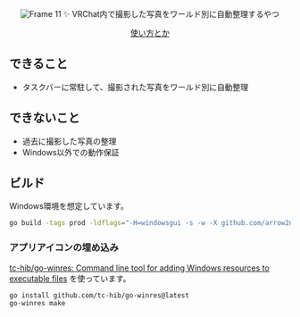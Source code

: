 <div align="center">

![Frame 11](https://github.com/user-attachments/assets/514d65e2-5926-42c8-a7a7-6c2771f55af0)
✨️ VRChat内で撮影した写真をワールド別に自動整理するやつ

<a href="https://github.com/arrow2nd/memento/wiki">使い方とか</a>

</div>


## できること

- タスクバーに常駐して、撮影された写真をワールド別に自動整理

## できないこと

- 過去に撮影した写真の整理
- Windows以外での動作保証

## ビルド

Windows環境を想定しています。

```sh
go build -tags prod -ldflags="-H=windowsgui -s -w -X github.com/arrow2nd/memento/app.appVersion=v.x.x.x" -o "dist/memento_v.x.x.x.exe"
```

### アプリアイコンの埋め込み

[tc-hib/go-winres: Command line tool for adding Windows resources to executable files](https://github.com/tc-hib/go-winres)
を使っています。

```sh
go install github.com/tc-hib/go-winres@latest
go-winres make
```
